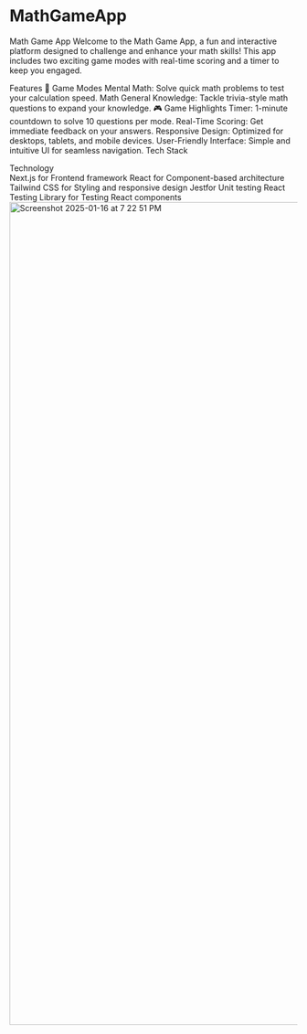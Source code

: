 # MathGameApp


Math Game App
Welcome to the Math Game App, a fun and interactive platform designed to challenge and enhance your math skills! This app includes two exciting game modes with real-time scoring and a timer to keep you engaged.

Features
🧠 Game Modes
Mental Math: Solve quick math problems to test your calculation speed.
Math General Knowledge: Tackle trivia-style math questions to expand your knowledge.
🎮 Game Highlights
Timer: 1-minute countdown to solve 10 questions per mode.
Real-Time Scoring: Get immediate feedback on your answers.
Responsive Design: Optimized for desktops, tablets, and mobile devices.
User-Friendly Interface: Simple and intuitive UI for seamless navigation.
Tech Stack

Technology	
Next.js for Frontend framework
React for Component-based architecture
Tailwind CSS for	Styling and responsive design
Jestfor Unit testing
React Testing Library for 	Testing React components
<img width="1440" alt="Screenshot 2025-01-16 at 7 22 51 PM" src="https://github.com/user-attachments/assets/1fe2aeba-c2a8-49b0-9901-d83654f80650" />


